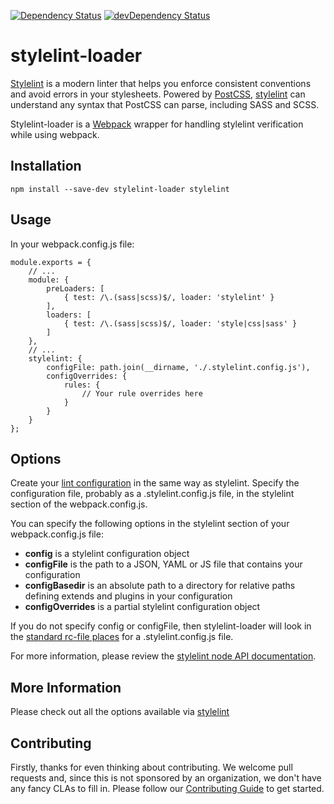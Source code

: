[![Dependency Status](https://david-dm.org/adrianhall/stylelint-loader.svg)](https://david-dm.org/adrianhall/stylelint-loader)
[![devDependency Status](https://david-dm.orgadrianhall/stylelint-loader/dev-status.svg)](https://david-dm.org/adrianhall/stylelint-loader#info=devDependencies)

# stylelint-loader

[Stylelint] is a modern linter that helps you enforce consistent conventions  and
avoid errors in your stylesheets.  Powered by [PostCSS], [stylelint] can understand
any syntax that PostCSS can parse, including SASS and SCSS.

Stylelint-loader is a [Webpack] wrapper for handling stylelint verification while
using webpack.

## Installation

```
npm install --save-dev stylelint-loader stylelint
```

## Usage

In your webpack.config.js file:

```
module.exports = {
    // ...
    module: {
        preLoaders: [
            { test: /\.(sass|scss)$/, loader: 'stylelint' }
        ],
        loaders: [
            { test: /\.(sass|scss)$/, loader: 'style|css|sass' }
        ]
    },
    // ...
    stylelint: {
        configFile: path.join(__dirname, './.stylelint.config.js'),
        configOverrides: {
            rules: {
                // Your rule overrides here
            }
        }
    }
};
```

## Options

Create your [lint configuration] in the same way as stylelint.  Specify the
configuration file, probably as a .stylelint.config.js file, in the stylelint
section of the webpack.config.js.

You can specify the following options in the stylelint section of your
webpack.config.js file:

* **config** is a stylelint configuration object
* **configFile** is the path to a JSON, YAML or JS file that contains your configuration
* **configBasedir** is an absolute path to a directory for relative paths defining extends and plugins in your configuration
* **configOverrides** is a partial stylelint configuration object

If you do not specify config or configFile, then stylelint-loader will look in the
[standard rc-file places](https://github.com/dominictarr/rc#standards) for a .stylelint.config.js
file.

For more information, please review the [stylelint node API documentation](https://github.com/stylelint/stylelint/blob/master/docs/user-guide/node-api.md).


## More Information

Please check out all the options available via [stylelint]

[Stylelint]: http://stylelint.io
[PostCSS]: https://github.com/postcss/postcss
[stylelint]: http://stylelint.io
[Webpack]: http://webpack.github.io/
[lint configuration]: https://github.com/stylelint/stylelint/blob/3.2.0/docs/user-guide/configuration.md

## Contributing

Firstly, thanks for even thinking about contributing. We welcome pull requests and, since this is not sponsored by an organization,
we don't have any fancy CLAs to fill in. Please follow our [Contributing Guide](CONTRIBUTING.md) to get started.
